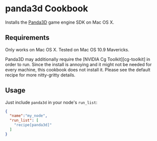 panda3d Cookbook
================

Installs the [Panda3D][panda3d] game engine SDK on Mac OS X.

[panda3d]: http://www.panda3d.org/

Requirements
------------

Only works on Mac OS X. Tested on Mac OS 10.9 Mavericks.

Panda3D may additionally require the [NVIDIA Cg Toolkit][cg-toolkit]
in order to run. Since the install is annoying and it might not be
needed for every machine, this cookbook does not install it. Please
see the default recipe for more nitty-gritty details.

[cg-toolit]: https://developer.nvidia.com/cg-toolkit

Usage
-----

Just include `panda3d` in your node's `run_list`:

```json
{
  "name":"my_node",
  "run_list": [
    "recipe[panda3d]"
  ]
}
```
